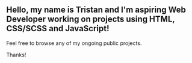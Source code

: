 <h2>Hello, my name is Tristan and I'm aspiring Web Developer working on projects using HTML, CSS/SCSS and JavaScript!</h2>

Feel free to browse any of my ongoing public projects. 

Thanks!
